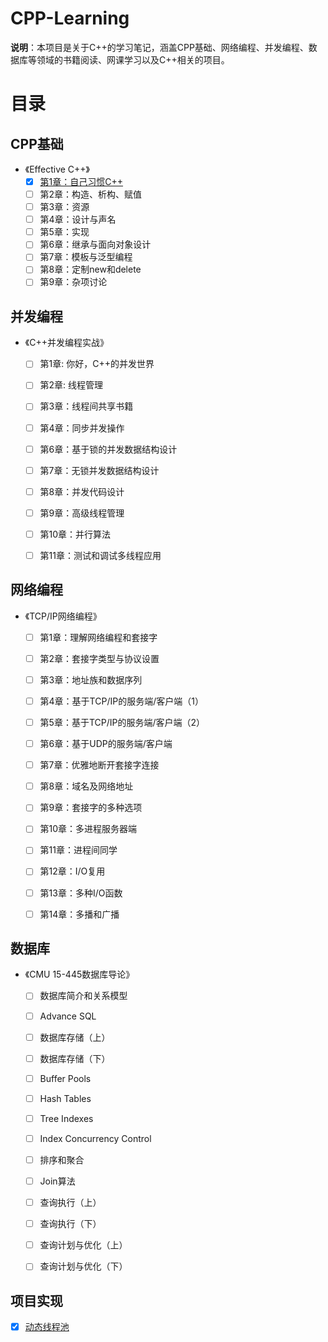 # CPP-Learning

**说明**：本项目是关于C++的学习笔记，涵盖CPP基础、网络编程、并发编程、数据库等领域的书籍阅读、网课学习以及C++相关的项目。



# 目录

## CPP基础

- 《Effective C++》
  - [x] [第1章：自己习惯C++](./Reading-Notes/Effective%20C%2B%2B/%E7%AC%AC%E4%B8%80%E7%AB%A0-%E8%87%AA%E5%B7%B1%E4%B9%A0%E6%83%AFC%2B%2B.md)
  - [ ] 第2章：构造、析构、赋值
  - [ ] 第3章：资源
  - [ ] 第4章：设计与声名
  - [ ] 第5章：实现
  - [ ] 第6章：继承与面向对象设计
  - [ ] 第7章：模板与泛型编程
  - [ ] 第8章：定制new和delete
  - [ ] 第9章：杂项讨论

## 并发编程

- 《C++并发编程实战》

  - [ ] 第1章: 你好，C++的并发世界

  - [ ] 第2章: 线程管理

  - [ ] 第3章：线程间共享书籍

  - [ ] 第4章：同步并发操作

  - [ ] 第6章：基于锁的并发数据结构设计

  - [ ] 第7章：无锁并发数据结构设计

  - [ ] 第8章：并发代码设计

  - [ ] 第9章：高级线程管理

  - [ ] 第10章：并行算法

  - [ ] 第11章：测试和调试多线程应用

## 网络编程

- 《TCP/IP网络编程》
  - [ ] 第1章：理解网络编程和套接字
  - [ ] 第2章：套接字类型与协议设置
  - [ ] 第3章：地址族和数据序列
  - [ ] 第4章：基于TCP/IP的服务端/客户端（1）
  - [ ] 第5章：基于TCP/IP的服务端/客户端（2）
  - [ ] 第6章：基于UDP的服务端/客户端
  - [ ] 第7章：优雅地断开套接字连接
  - [ ] 第8章：域名及网络地址
  - [ ] 第9章：套接字的多种选项
  - [ ] 第10章：多进程服务器端
  - [ ] 第11章：进程间同学
  - [ ] 第12章：I/O复用
  - [ ] 第13章：多种I/O函数
  - [ ] 第14章：多播和广播


## 数据库

- 《CMU 15-445数据库导论》

  - [ ] 数据库简介和关系模型

  - [ ] Advance SQL
  - [ ] 数据库存储（上）
  - [ ] 数据库存储（下）
  - [ ] Buffer Pools
  - [ ] Hash Tables
  - [ ] Tree Indexes
  - [ ] Index Concurrency Control
  - [ ] 排序和聚合
  - [ ] Join算法
  - [ ] 查询执行（上）
  - [ ] 查询执行（下）
  - [ ] 查询计划与优化（上）
  - [ ] 查询计划与优化（下）

## 项目实现

- [x] [动态线程池](https://github.com/sxwee/CPP-Learning/tree/main/Projects/DynamicThreadPool)







